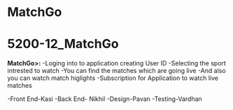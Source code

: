 # MatchGo
# 5200-12_MatchGo
<b>MatchGo>:</b>
-Loging into to application creating User ID
-Selecting the sport intrested to watch 
-You can find the matches which are going live
-And also you can watch match higlights
-Subscription for Application to watch live matches

-Front End-Kasi
-Back End- Nikhil
-Design-Pavan
-Testing-Vardhan
